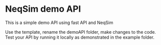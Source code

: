 # NeqSim demo API
This is a simple demo API using fast API and NeqSim

Use the template, rename the demoAPI folder, make changes to the code. Test your API by running it locally as demonstrated in the example folder. 
